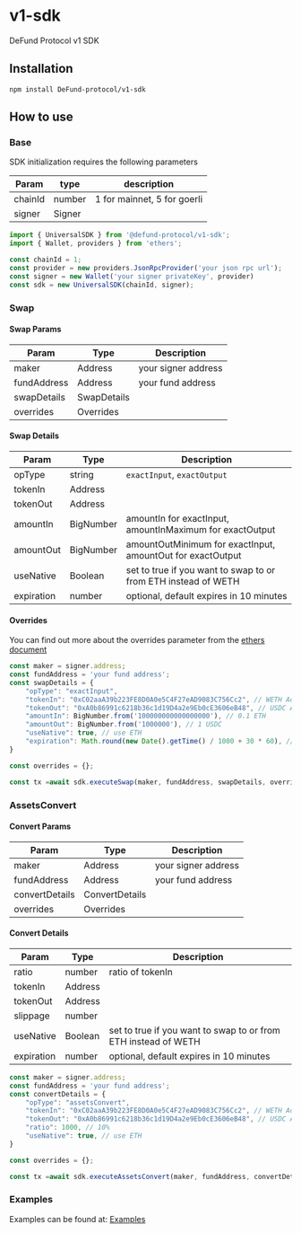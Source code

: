 # v1-sdk
 DeFund Protocol v1 SDK

## Installation
```shell
npm install DeFund-protocol/v1-sdk
```

## How to use

### Base

SDK initialization requires the following parameters

| Param   | type   | description                 |
| ------- | ------ | --------------------------- |
| chainId | number | 1 for mainnet, 5 for goerli |
| signer  | Signer |                             |

```typescript
import { UniversalSDK } from '@defund-protocol/v1-sdk';
import { Wallet, providers } from 'ethers';

const chainId = 1;
const provider = new providers.JsonRpcProvider('your json rpc url');
const signer = new Wallet('your signer privateKey', provider)
const sdk = new UniversalSDK(chainId, signer);
```

### Swap

#### Swap Params
| Param       | Type        | Description         |
| ----------- | ----------- | ------------------- |
| maker       | Address     | your signer address |
| fundAddress | Address     | your fund address   |
| swapDetails | SwapDetails |                     |
| overrides   | Overrides   |                     |

#### Swap Details
| Param      | Type      | Description                                                    |
| ---------- | --------- | -------------------------------------------------------------- |
| opType     | string    | `exactInput`, `exactOutput`                                    |
| tokenIn    | Address   |                                                                |
| tokenOut   | Address   |                                                                |
| amountIn   | BigNumber | amountIn for exactInput, amountInMaximum for exactOutput       |
| amountOut  | BigNumber | amountOutMinimum for exactInput, amountOut for exactOutput     |
| useNative  | Boolean   | set to true if you want to swap to or from ETH instead of WETH |
| expiration | number    | optional, default expires in 10 minutes                        |

#### Overrides
You can find out more about the overrides parameter from the [ethers document](https://docs.ethers.org/v5/api/contract/contract/#Contract--write)

```typescript
const maker = signer.address;
const fundAddress = 'your fund address';
const swapDetails = {
    "opType": "exactInput",
    "tokenIn": "0xC02aaA39b223FE8D0A0e5C4F27eAD9083C756Cc2", // WETH Address on mainnet
    "tokenOut": "0xA0b86991c6218b36c1d19D4a2e9Eb0cE3606eB48", // USDC Address on mainnet
    "amountIn": BigNumber.from('100000000000000000'), // 0.1 ETH
    "amountOut": BigNumber.from('1000000'), // 1 USDC
    "useNative": true, // use ETH
    "expiration": Math.round(new Date().getTime() / 1000 + 30 * 60), // 30 minutes
}

const overrides = {};

const tx =await sdk.executeSwap(maker, fundAddress, swapDetails, overrides);
```

### AssetsConvert

#### Convert Params
| Param          | Type           | Description         |
| -------------- | -------------- | ------------------- |
| maker          | Address        | your signer address |
| fundAddress    | Address        | your fund address   |
| convertDetails | ConvertDetails |                     |
| overrides      | Overrides      |                     |

#### Convert Details
| Param      | Type    | Description                                                    |
| ---------- | ------- | -------------------------------------------------------------- |
| ratio      | number  | ratio of tokenIn                                               |
| tokenIn    | Address |                                                                |
| tokenOut   | Address |                                                                |
| slippage   | number  |
| useNative  | Boolean | set to true if you want to swap to or from ETH instead of WETH |
| expiration | number  | optional, default expires in 10 minutes                        |

```typescript
const maker = signer.address;
const fundAddress = 'your fund address';
const convertDetails = {
    "opType": "assetsConvert",
    "tokenIn": "0xC02aaA39b223FE8D0A0e5C4F27eAD9083C756Cc2", // WETH Address on mainnet
    "tokenOut": "0xA0b86991c6218b36c1d19D4a2e9Eb0cE3606eB48", // USDC Address on mainnet
    "ratio": 1000, // 10%
    "useNative": true, // use ETH
}

const overrides = {};

const tx =await sdk.executeAssetsConvert(maker, fundAddress, convertDetails, overrides);
```

### Examples
Examples can be found at: [Examples](https://github.com/DeFund-protocol/defund-examples)